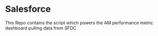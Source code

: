 Salesforce
==========

This Repo contains the script which powers the AM performance metric dashboard pulling data from SFDC
